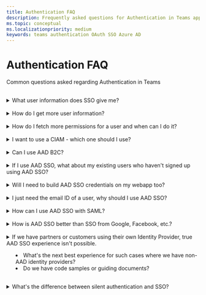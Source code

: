 ```yaml
---
title: Authentication FAQ
description: Frequently asked questions for Authentication in Teams app
ms.topic: conceptual
ms.localizationpriority: medium
keywords: teams authentication OAuth SSO Azure AD
---
```

# Authentication FAQ

Common questions asked regarding Authentication in Teams
<br><br>
<details>
<summary>What user information does SSO give me?</summary>

**Answer**:
</details>
<br>
<details>
<summary>How do I get more user information?</summary>

**Answer**:
</details>
<br>
<details>
<summary>How do I fetch more permissions for a user and when can I do it?</summary>

**Answer**:
</details>
<br>
<details>
<summary>I want to use a CIAM - which one should I use?</summary>

**Answer**:
</details>
<br>
<details>
<summary>Can I use AAD B2C?</summary>

**Answer**:
</details>
<br>
<details>
<summary>If I use AAD SSO, what about my existing users who haven't signed up using AAD SSO?</summary>

**Answer**:
</details>
<br>
<details>
<summary>Will I need to build AAD SSO credentials on my webapp too?</summary>

**Answer**:
</details>
<br>
<details>
<summary>I just need the email ID of a user, why should I use AAD SSO?</summary>

**Answer**:
</details>
<br>
<details>
<summary>How can I use AAD SSO with SAML?</summary>

**Answer**:
</details>
<br>
<details>
<summary>How is AAD SSO better than SSO from Google, Facebook, etc.?</summary>

**Answer**:
</details>
<br>
<details>
<summary>If we have partners or customers using their own Identity Provider, true AAD SSO experience isn't possible.

- What's the next best experience for such cases where we have non-AAD identity providers?
- Do we have code samples or guiding documents?</summary>

**Answer**:
</details>
<br>
<details>
<summary>What's the difference between silent authentication and SSO?</summary>

**Answer**:
</details>
